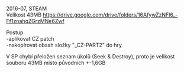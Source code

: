 2016-07, STEAM
<br/>
Velikost 43MB https://drive.google.com/drive/folders/16AfywZzNFl6_-Ff1znahqZGrzMNe6Zwf

Postup
<br/>
-aplikovat CZ patch
<br/>
-nakopírovat obsah složky "_CZ-PART2" do hry

V SP chybí přeložen seznam úkolů (Seek & Destroy), proto je velikost souboru 43MB místo původních +-1,6GB
